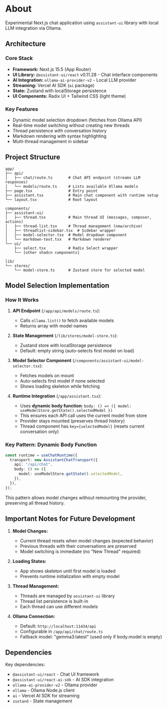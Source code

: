 # About

Experimental Next.js chat application using `assistant-ui` library with local LLM integration via Ollama.

## Architecture

### Core Stack
- **Framework:** Next.js 15.5 (App Router)
- **UI Library:** `@assistant-ui/react` v0.11.28 - Chat interface components
- **AI Integration:** `ollama-ai-provider-v2` - Local LLM provider
- **Streaming:** Vercel AI SDK (`ai` package)
- **State:** Zustand with localStorage persistence
- **UI Components:** Radix UI + Tailwind CSS (light theme)

### Key Features
- Dynamic model selection dropdown (fetches from Ollama API)
- Real-time model switching without creating new threads
- Thread persistence with conversation history
- Markdown rendering with syntax highlighting
- Multi-thread management in sidebar

## Project Structure

```
app/
├── api/
│   ├── chat/route.ts       # Chat API endpoint (streams LLM responses)
│   └── models/route.ts     # Lists available Ollama models
├── page.tsx                # Entry point
├── assistant.tsx           # Main chat component with runtime setup
└── layout.tsx              # Root layout

components/
├── assistant-ui/
│   ├── thread.tsx          # Main thread UI (messages, composer, actions)
│   ├── thread-list.tsx     # Thread management (new/archive)
│   ├── threadlist-sidebar.tsx  # Sidebar wrapper
│   ├── model-selector.tsx  # Model dropdown component
│   └── markdown-text.tsx   # Markdown renderer
└── ui/
    ├── select.tsx          # Radix Select wrapper
    └── [other shadcn components]

lib/
└── stores/
    └── model-store.ts      # Zustand store for selected model
```

## Model Selection Implementation

### How It Works

1. **API Endpoint** (`/app/api/models/route.ts`):
   - Calls `ollama.list()` to fetch available models
   - Returns array with model names

2. **State Management** (`/lib/stores/model-store.ts`):
   - Zustand store with localStorage persistence
   - Default: empty string (auto-selects first model on load)

3. **Model Selector Component** (`/components/assistant-ui/model-selector.tsx`):
   - Fetches models on mount
   - Auto-selects first model if none selected
   - Shows loading skeleton while fetching

4. **Runtime Integration** (`/app/assistant.tsx`):
   - Uses **dynamic body function**: `body: () => ({ model: useModelStore.getState().selectedModel })`
   - This ensures each API call uses the current model from store
   - Provider stays mounted (preserves thread history)
   - Thread component has `key={selectedModel}` (resets current conversation only)

### Key Pattern: Dynamic Body Function

```typescript
const runtime = useChatRuntime({
  transport: new AssistantChatTransport({
    api: "/api/chat",
    body: () => ({
      model: useModelStore.getState().selectedModel,
    }),
  }),
});
```

This pattern allows model changes without remounting the provider, preserving all thread history.

## Important Notes for Future Development

1. **Model Changes:**
   - Current thread resets when model changes (expected behavior)
   - Previous threads with their conversations are preserved
   - Model switching is immediate (no "New Thread" required)

2. **Loading States:**
   - App shows skeleton until first model is loaded
   - Prevents runtime initialization with empty model

3. **Thread Management:**
   - Threads are managed by `assistant-ui` library
   - Thread list persistence is built-in
   - Each thread can use different models

4. **Ollama Connection:**
   - Default: `http://localhost:11434/api`
   - Configurable in `/app/api/chat/route.ts`
   - Fallback model: "gemma3:latest" (used only if body.model is empty)

## Dependencies

Key dependencies:
- `@assistant-ui/react` - Chat UI framework
- `@assistant-ui/react-ai-sdk` - AI SDK integration
- `ollama-ai-provider-v2` - Ollama provider
- `ollama` - Ollama Node.js client
- `ai` - Vercel AI SDK for streaming
- `zustand` - State management